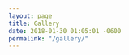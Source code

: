 ```yaml
---
layout: page
title: Gallery
date: 2018-01-30 01:05:01 -0600
permalink: "/gallery/"
---
```


<div>
<a class="example-image-link m-2" href="http://lokeshdhakar.com/projects/lightbox2/images/image-3.jpg" data-lightbox="example-set" data-title="Click the right half of the image to move forward."><img class="example-image" src="http://lokeshdhakar.com/projects/lightbox2/images/thumb-3.jpg" alt=""/></a>
<a class="example-image-link m-2" href="http://lokeshdhakar.com/projects/lightbox2/images/image-4.jpg" data-lightbox="example-set" data-title="Or press the right arrow on your keyboard."><img class="example-image" src="http://lokeshdhakar.com/projects/lightbox2/images/thumb-4.jpg" alt="" /></a>
<a class="example-image-link m-2" href="http://lokeshdhakar.com/projects/lightbox2/images/image-5.jpg" data-lightbox="example-set" data-title="The next image in the set is preloaded as you're viewing."><img class="example-image" src="http://lokeshdhakar.com/projects/lightbox2/images/thumb-5.jpg" alt="" /></a>
<a class="example-image-link m-2" href="http://lokeshdhakar.com/projects/lightbox2/images/image-6.jpg" data-lightbox="example-set" data-title="Click anywhere outside the image or the X to the right to close."><img class="example-image" src="http://lokeshdhakar.com/projects/lightbox2/images/thumb-6.jpg" alt="" /></a>
</div>